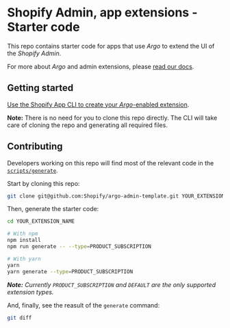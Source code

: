 # Shopify Admin, app extensions - Starter code

This repo contains starter code for apps that use _Argo_ to extend the UI of the _Shopify Admin_.       

For more about _Argo_ and admin extensions, please [read our docs](https://shopify.dev/tutorials/product-subscription-extension-overview).

## Getting started

[Use the Shopify App CLI to create your _Argo_-enabled extension](https://shopify.dev/tutorials/getting-started-product-subscription-extension#scaffold-a-product-subscription-app-extension).

**Note:** There is no need for you to clone this repo directly.
The CLI will take care of cloning the repo and generating all required files.

## Contributing

Developers working on this repo will find most of the relevant code in the [`scripts/generate`](/scripts/generate).

Start by cloning this repo:

```sh
git clone git@github.com:Shopify/argo-admin-template.git YOUR_EXTENSION_NAME
```

Then, generate the starter code:

```sh
cd YOUR_EXTENSION_NAME

# With npm
npm install
npm run generate -- --type=PRODUCT_SUBSCRIPTION

# With yarn
yarn
yarn generate --type=PRODUCT_SUBSCRIPTION
```

_**Note:** Currently `PRODUCT_SUBSCRIPTION` and `DEFAULT` are the only supported extension types._

And, finally, see the reasult of the `generate` command:

```sh
git diff
```
